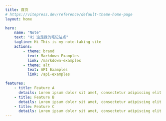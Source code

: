 ```yaml
---
title: 首页
# https://vitepress.dev/reference/default-theme-home-page
layout: home

hero:
    name: "Note"
    text: "Hi 这是我的笔记站点"
    tagline: Hi This is my note-taking site
    actions:
        - theme: brand
          text: Markdown Examples
          link: /markdown-examples
        - theme: alt
          text: API Examples
          link: /api-examples

features:
    - title: Feature A
      details: Lorem ipsum dolor sit amet, consectetur adipiscing elit
    - title: Feature B
      details: Lorem ipsum dolor sit amet, consectetur adipiscing elit
    - title: Feature C
      details: Lorem ipsum dolor sit amet, consectetur adipiscing elit
---
```

